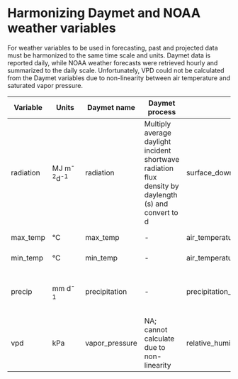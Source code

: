 # Harmonizing Daymet and NOAA weather variables

For weather variables to be used in forecasting, past and projected data must be harmonized to the same time scale and units. Daymet data is reported daily, while NOAA weather forecasts were retrieved hourly and summarized to the daily scale. Unfortunately, VPD could not be calculated from the Daymet variables due to non-linearity between air temperature and saturated vapor pressure. 

| Variable | Units  |  Daymet name | Daymet process   | NOAA name  | NOAA process  |
|---|---|---|---|---|---|
| radiation  |MJ m<sup>-2</sup>d<sup>-1</sup>   | radiation  | Multiply average daylight incident shortwave radiation flux density by daylength (s) and convert to d | surface_downwelling_shortwave_flux_in_air  | Daily sum  |
| max_temp |  &deg;C | max_temp  |-   | air_temperature  | Daily maximum  |
| min_temp  | &deg;C  | min_temp  | -  | air_temperature  | Daily minimum  |
| precip  | mm d<sup>-1</sup>  | precipitation  | - | precipitation_flux  | Convert from flux units to height units |
| vpd  | kPa  | vapor_pressure  | NA; cannot calculate due to non-linearity  | relative_humidity, air_temperature  | Calculate hourly VPD and take daily mean |